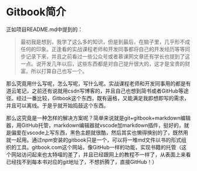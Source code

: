# Gitbook简介

正如项目README.md中提到的：
>最初我是想到，我学了这么多的知识，但是到最后，在脑子里，几乎形不成任何的印象。正逢看的实战课程老师和开发同事都将自己的开发经历等等同步记录下来，并且之前看过一些公众号或者慕课网文章还有学长也提到了这一点。说开发几年以后，这些东西都是对自己提升很大的，这才是宝贵的财富。所以打算自己也写一个。

那么究竟用什么写呢，怎么写呢，写什么呢。实战课程老师和开发同事用的都是有道云笔记，之前还有说就用csdn写博客的，并且自己也想到简书或者GitHub等途径。经过一番比较，Gitbook这个东西，既有逼格，又能满足我即想即写的需求，并且可以离线。于是乎就开始捣鼓这个东西。

那么这究竟是一种怎样的解决方案呢？简单来说就是git+gitbook+markdown编辑器，用GitHub托管，markdown编辑器就vscode加markdown插件，挺好的，就是偏爱在vscode上写东西，黑色主题就很酷，然后其实也懒得换别的了，既然用就一起用。通过npm安装的gitbook只是一个，可以将一堆md文件以书的形式组织的工具。gitbook.com这个网站，像GitHub一样的功能，实现书籍的托管（这个网站访问起来也太特喵的差了，并且已经跟网上的教程不一样了，从表面上来看已经找不到每本书对应的git地址了，不想折腾了，直接GitHub！）
